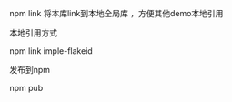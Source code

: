 






























npm link 
将本库link到本地全局库 ，方便其他demo本地引用

本地引用方式

npm link imple-flakeid

发布到npm

npm pub
































